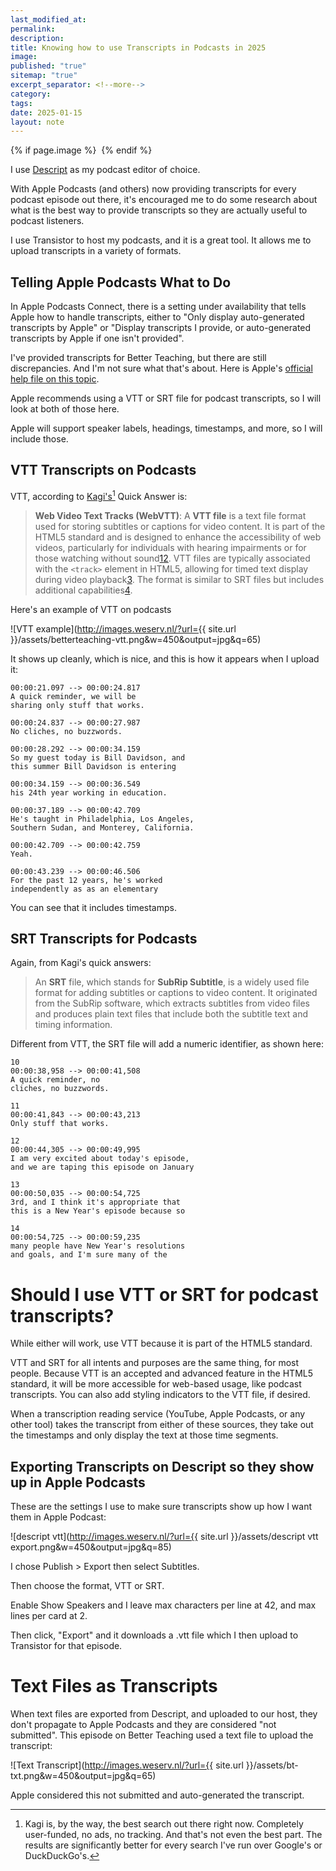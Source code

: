 ```yaml
---
last_modified_at: 
permalink: 
description: 
title: Knowing how to use Transcripts in Podcasts in 2025
image: 
published: "true"
sitemap: "true"
excerpt_separator: <!--more-->
category: 
tags: 
date: 2025-01-15
layout: note
---
```



{% if page.image %} <img src="{{ page.image }}" alt=""> {% endif %}

I use [Descript](https://get.descript.com/swu3aooczakr) as my podcast editor of choice. 

With Apple Podcasts (and others) now providing transcripts for every podcast episode out there, it's encouraged me to do some research about what is the best way to provide transcripts so they are actually useful to podcast listeners. 

I use Transistor to host my podcasts, and it is a great tool. It allows me to upload transcripts in a variety of formats. 

## Telling Apple Podcasts What to Do
In Apple Podcasts Connect, there is a setting under availability that tells Apple how to handle transcripts, either to "Only display auto-generated transcripts by Apple" or "Display transcripts I provide, or auto-generated transcripts by Apple if one isn't provided". 

I've provided transcripts for Better Teaching, but there are still discrepancies. And I'm not sure what that's about. Here is Apple's [official help file on this topic](https://podcasters.apple.com/support/5316-transcripts-on-apple-podcasts).

Apple recommends using a VTT or SRT file for podcast transcripts, so I will look at both of those here. 

Apple will support speaker labels, headings, timestamps, and more, so I will include those. 



## VTT Transcripts on Podcasts
VTT, according to [Kagi's](https://kagi.com/)[^1] Quick Answer is: 
> **Web Video Text Tracks (WebVTT)**:
> A **VTT file** is a text file format used for storing subtitles or captions for video content. It is part of the HTML5 standard and is designed to enhance the accessibility of web videos, particularly for individuals with hearing impairments or for those watching without sound[1](https://fileinfo.com/extension/vtt)[2](https://nck-anisimov.medium.com/how-to-create-a-vtt-file-in-3-simple-steps-ab86492764b7). VTT files are typically associated with the `<track>` element in HTML5, allowing for timed text display during video playback[3](https://en.wikipedia.org/wiki/WebVTT). The format is similar to SRT files but includes additional capabilities[4](https://verbit.ai/enterprise/vtt-files/).

Here's an example of VTT on podcasts

![VTT example](http://images.weserv.nl/?url={{ site.url }}/assets/betterteaching-vtt.png&w=450&output=jpg&q=65)

It shows up cleanly, which is nice, and this is how it appears when I upload it: 

```
00:00:21.097 --> 00:00:24.817
A quick reminder, we will be
sharing only stuff that works.

00:00:24.837 --> 00:00:27.987
No cliches, no buzzwords.

00:00:28.292 --> 00:00:34.159
So my guest today is Bill Davidson, and
this summer Bill Davidson is entering

00:00:34.159 --> 00:00:36.549
his 24th year working in education.

00:00:37.189 --> 00:00:42.709
He's taught in Philadelphia, Los Angeles,
Southern Sudan, and Monterey, California.

00:00:42.709 --> 00:00:42.759
Yeah.

00:00:43.239 --> 00:00:46.506
For the past 12 years, he's worked
independently as as an elementary
```

You can see that it includes timestamps. 


## SRT Transcripts for Podcasts
Again, from Kagi's quick answers: 
> An **SRT** file, which stands for **SubRip Subtitle**, is a widely used file format for adding subtitles or captions to video content. It originated from the SubRip software, which extracts subtitles from video files and produces plain text files that include both the subtitle text and timing information. 

Different from VTT, the SRT file will add a numeric identifier, as shown here: 

```
10
00:00:38,958 --> 00:00:41,508
A quick reminder, no
cliches, no buzzwords.

11
00:00:41,843 --> 00:00:43,213
Only stuff that works.

12
00:00:44,305 --> 00:00:49,995
I am very excited about today's episode,
and we are taping this episode on January

13
00:00:50,035 --> 00:00:54,725
3rd, and I think it's appropriate that
this is a New Year's episode because so

14
00:00:54,725 --> 00:00:59,235
many people have New Year's resolutions
and goals, and I'm sure many of the

```

# Should I use VTT or SRT for podcast transcripts? 
While either will work, use VTT because it is part of the HTML5 standard. 

VTT and SRT for all intents and purposes are the same thing, for most people. Because VTT is an accepted and advanced feature in the HTML5 standard, it will be more accessible for web-based usage, like podcast transcripts. You can also add styling indicators to the VTT file, if desired. 

When a transcription reading service (YouTube, Apple Podcasts, or any other tool) takes the transcript from either of these sources, they take out the timestamps and only display the text at those time segments. 

## Exporting Transcripts on Descript so they show up in Apple Podcasts
These are the settings I use to make sure transcripts show up how I want them in Apple Podcast: 

![descript vtt](http://images.weserv.nl/?url={{ site.url }}/assets/descript vtt export.png&w=450&output=jpg&q=85)

I chose Publish > Export then select Subtitles. 

Then choose the format, VTT or SRT. 

Enable Show Speakers and I leave max characters per line at 42, and max lines per card at 2. 

Then click, "Export" and it downloads a .vtt file which I then upload to Transistor for that episode. 
# Text Files as Transcripts
When text files are exported from Descript, and uploaded to our host, they don't propagate to Apple Podcasts and they are considered "not submitted". This episode on Better Teaching used a text file to upload the transcript:

![Text Transcript](http://images.weserv.nl/?url={{ site.url }}/assets/bt-txt.png&w=450&output=jpg&q=65)

Apple considered this not submitted and auto-generated the transcript. 


[^1]: Kagi is, by the way, the best search out there right now. Completely user-funded, no ads, no tracking. And that's not even the best part. The results are significantly better for every search I've run over Google's or DuckDuckGo's. 